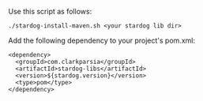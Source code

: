 Use this script as follows:

```
./stardog-install-maven.sh <your stardog lib dir>
```

Add the following dependency to your project's pom.xml:

```
<dependency>
  <groupId>com.clarkparsia</groupId>
  <artifactId>stardog-libs</artifactId>
  <version>${stardog.version}</version>
  <type>pom</type>
</dependency>
```

